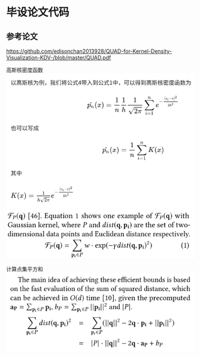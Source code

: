 # 毕设论文代码

## 参考论文
https://github.com/edisonchan2013928/QUAD-for-Kernel-Density-Visualization-KDV-/blob/master/QUAD.pdf



高斯核密度函数
![alt text](image.png)
![alt text](image-1.png)

计算点集平方和
![alt text](image-2.png)